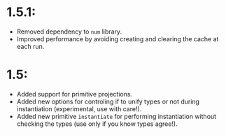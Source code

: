 1.5.1:
======

  - Removed dependency to `num` library.
  - Improved performance by avoiding creating and clearing the cache at each run.

1.5:
====

  - Added support for primitive projections.
  - Added new options for controling if to unify types or not during instantiation (experimental, use with care!).
  - Added new primitive `instantiate` for performing instantiation without checking the types (use only if you know types agree!).
